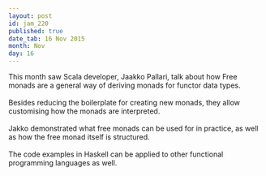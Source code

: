 ```yaml
---
layout: post
id: jam_220
published: true
date_tab: 16 Nov 2015
month: Nov
day: 16
---
```

<div>This month saw Scala developer, Jaakko Pallari,
talk about how Free monads are a general way of deriving
monads for functor data types.<br>
<br>
Besides reducing the boilerplate for creating new monads,
they allow customising how the monads are
interpreted.<br>
<br>
Jakko demonstrated what free monads can be used for in
practice, as well as how the free monad itself is
structured.<br>
<br>
The code examples in Haskell can be applied to other
functional programming languages as well.<br>
</div>
